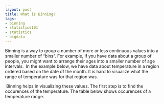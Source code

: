 ```yaml
--- 
layout: post
title: What is Binning?
tags: 
- binning
- statistics101
- statistics
- bigdata
---
```

Binning is a way to group a number of more or less continuous values into a smaller number of “bins”. For example, if you have data about a group of people, you might want to arrange their ages into a smaller number of age intervals. 
In the example below, we have data about temperature in a region ordered based on the date of the month. It is hard to visualize what the range of temperature was for that region was.


 Binning helps in visualizing these values. The first step is to find the occurences of the temperature. The table below shows occurences of a temperature range.
